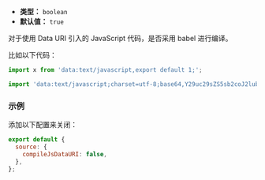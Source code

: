 - **类型：** `boolean`
- **默认值：** `true`

对于使用 Data URI 引入的 JavaScript 代码，是否采用 babel 进行编译。

比如以下代码：

```js
import x from 'data:text/javascript,export default 1;';

import 'data:text/javascript;charset=utf-8;base64,Y29uc29sZS5sb2coJ2lubGluZSAxJyk7';
```

### 示例

添加以下配置来关闭：

```js
export default {
  source: {
    compileJsDataURI: false,
  },
};
```
